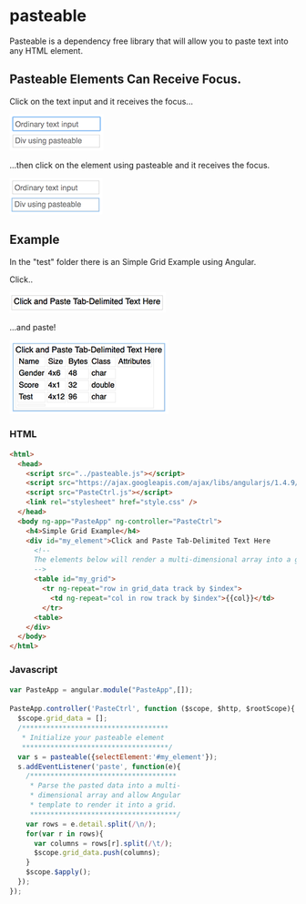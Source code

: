 # pasteable
Pasteable is a dependency free library that will allow you to paste text into any HTML element.
## Pasteable Elements Can Receive Focus.
Click on the text input and it receives the focus...

![Ordinary Text Input](https://raw.githubusercontent.com/kathan/pasteable/master/img/ordinary_text_input.png)

...then click on the element using pasteable and it receives the focus.

![Div using pasteable](https://raw.githubusercontent.com/kathan/pasteable/master/img/div_using_pasteable.png)

## Example
In the "test" folder there is an Simple Grid Example using Angular.

Click..

![Click and paste](https://raw.githubusercontent.com/kathan/pasteable/master/img/click_and_paste.png)

...and paste!

![Click and paste](https://raw.githubusercontent.com/kathan/pasteable/master/img/pasted_data.png)

### HTML
```html
<html>
  <head>
    <script src="../pasteable.js"></script>
    <script src="https://ajax.googleapis.com/ajax/libs/angularjs/1.4.9/angular.min.js"></script>
    <script src="PasteCtrl.js"></script>
    <link rel="stylesheet" href="style.css" />
  </head>
  <body ng-app="PasteApp" ng-controller="PasteCtrl">
    <h4>Simple Grid Example</h4>
    <div id="my_element">Click and Paste Tab-Delimited Text Here
      <!--
      The elements below will render a multi-dimensional array into a grid
      -->
      <table id="my_grid">
        <tr ng-repeat="row in grid_data track by $index">
          <td ng-repeat="col in row track by $index">{{col}}</td>
        </tr>
      <table>
    </div>
  </body>
</html>
```
### Javascript
```javascript
var PasteApp = angular.module("PasteApp",[]);

PasteApp.controller('PasteCtrl', function ($scope, $http, $rootScope){
  $scope.grid_data = [];
  /************************************
   * Initialize your pasteable element
   ************************************/
  var s = pasteable({selectElement:'#my_element'});
  s.addEventListener('paste', function(e){
    /************************************
     * Parse the pasted data into a multi-
     * dimensional array and allow Angular
     * template to render it into a grid.
     ************************************/
    var rows = e.detail.split(/\n/);
    for(var r in rows){
      var columns = rows[r].split(/\t/);
      $scope.grid_data.push(columns);
    }
    $scope.$apply();
  });
});
```
